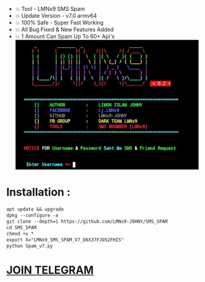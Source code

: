 - 💥 Tool - LMNx9 SMS Spam
- 💥 Update Version - v7.0 armv64
- 💥 100% Safe - Super Fast Working
- 💥 All Bug Fixed  & New Features Added
- 💥 1 Amount Can Spam Up To 60+ Api's
![logo](https://github.com/LMNx9-JOHNY/LMNx9-BOOMB/blob/main/Screenshot_20231016-024910.jpg)
# Installation :
    apt update && upgrade
    dpkg --configure -a
    git clone --depth=1 https://github.com/LMNx9-JOHNY/SMS_SPAM
    cd SMS_SPAM
    chmod +x *
    export X="LMNx9_SMS_SPAM_V7_D6X37FJO52FHI5"
    python Spam_v7.py
#  [JOIN TELEGRAM](https://t.me/TEAM_LMNx9)
